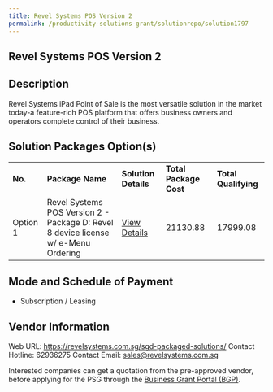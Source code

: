 ```yaml
---
title: Revel Systems POS Version 2
permalink: /productivity-solutions-grant/solutionrepo/solution1797
---
```


## Revel Systems POS Version 2

## Description

Revel Systems iPad Point of Sale is the most versatile solution in the market today-a feature-rich POS platform that offers business owners and operators complete control of their business.

## Solution Packages Option(s)

<table>
<tr>
<td><b>No.</b></td>
<td><b>Package Name</b></td>
<td><b>Solution Details</b></td>
<td><b>Total Package Cost</b></td>
<td><b>Total Qualifying</b></td>
</tr>
<tr>
<td>Option 1</td>
<td>Revel Systems POS Version 2 - Package D: Revel 8 device license w/ e-Menu Ordering</td>
<td><a href='https://www.gobusiness.gov.sg/images/psg/Desensitised_Revel_System_Holdings_20200105_Annex_3_Part_4.pdf'>View Details</a></td>
<td>21130.88</td>
<td>17999.08</td>
</tr>
</table>

## Mode and Schedule of Payment

 - Subscription / Leasing

## Vendor Information

 Web URL: https://revelsystems.com.sg/sgd-packaged-solutions/ 
Contact Hotline: 62936275 
Contact Email: sales@revelsystems.com.sg 


Interested companies can get a quotation from the pre-approved vendor, before applying for the PSG through the <a href='https://www.businessgrants.gov.sg/'>Business Grant Portal (BGP)</a>.
<script src="/jquery/resize-tables.js"></script>
